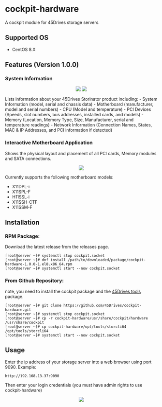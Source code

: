# cockpit-hardware
A cockpit module for 45Drives storage servers.

## Supported OS
- CentOS 8.X

## Features (Version 1.0.0)
### System Information
<p align="center">
  <img src="https://github.com//45Drives/cockpit-hardware/documentation/system_overview.png">
  <img src="https://github.com//45Drives/cockpit-hardware/documentation/system_detail.png">
</p>
Lists information about your 45Drives Storinator product including:
- System Information (model, serial and chassis data)
- Motherboard (manufacturer, model and serial numbers)
- CPU (Model and temperature)
- PCI Devices (Speeds, slot numbers, bus addresses, installed cards, and models)
- Memory (Location, Memory Type, Size, Manufacturer, serial and temperature readings)
- Network Information (Connection Names, States, MAC & IP Addresses, and PCI information if detected)

### Interactive Motherboard Application
Shows the physical layout and placement of all PCI cards, Memory modules and SATA connections. 

<p align="center">
  <img src="https://github.com//45Drives/cockpit-hardware/documentation/interactive_motherboard.png">
</p>

Currently supports the following motherboard models:
- X11DPL-i
- X11SPL-F
- H11SSL-i
- X11SSH-CTF
- X11SSM-F

## Installation
### RPM Package:
Download the latest release from the releases page.
```
[root@server ~]# systemctl stop cockpit.socket
[root@server ~]# dnf install /path/to/downloaded/package/cockpit-hardware-1.0.0-1.el8.x86_64.rpm
[root@server ~]# systemctl start --now cockpit.socket
```
### From Github Repository:
note, you need to install the cockpit package and the [45Drives tools](https://github.com/45Drives/tools) package. 
```
[root@server ~]# git clone https://github.com/45Drives/cockpit-hardware.git
[root@server ~]# systemctl stop cockpit.socket
[root@server ~]# cp -r cockpit-hardware/usr/share/cockpit/hardware /usr/share/cockpit
[root@server ~]# cp cockpit-hardware/opt/tools/storcli64 /opt/tools/storcli64
[root@server ~]# systemctl start --now cockpit.socket

```

## Usage
Enter the ip address of your storage server into a web browser using port 9090.
Example:
```
http://192.168.13.37:9090
```
Then enter your login credentials (you must have admin rights to use cockpit-hardware)
<p align="center">
  <img src="https://github.com//45Drives/cockpit-hardware/documentation/login.png">
</p>
